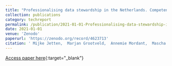 ```yaml
---
title: "Professionalising data stewardship in the Netherlands. Competences, training and education. Dutch roadmap towards national implementation of FAIR data stewardship"
collection: publications
category: techreport
permalink: /publication/2021-01-01-Professionalising-data-stewardship-in-the-Netherlands-Competences-training-and-education-Dutch-roadmap-towards-national-implementation-of-FAIR-data-stewardship
date: 2021-01-01
venue: 'Zenodo'
paperurl: 'https://zenodo.org/record/4623713'
citation: ' Mijke Jetten,  Marjan Grootveld,  Annemie Mordant,  Mascha Jansen,  Margreet Bloemers,  Margriet Miedema,  Celia Gelder, &quot;Professionalising data stewardship in the Netherlands. Competences, training and education. Dutch roadmap towards national implementation of FAIR data stewardship.&quot; Zenodo, 2021.'
---
```

[Access paper here](https://zenodo.org/record/4623713){:target="_blank"}
